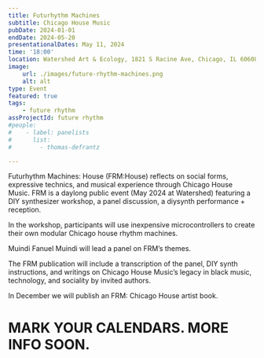 ```yaml
---
title: Futurhythm Machines
subtitle: Chicago House Music
pubDate: 2024-01-01
endDate: 2024-05-20
presentationalDates: May 11, 2024
time: '18:00'
location: Watershed Art & Ecology, 1821 S Racine Ave, Chicago, IL 60608
image:
    url: ./images/future-rhythm-machines.png
    alt: alt
type: Event
featured: true
tags:
    - future rhythm
assProjectId: future rhythm
#people:
#    - label: panelists
#      list: 
#        - thomas-defrantz

---
```


Futurhythm Machines: House (FRM:House) reflects on social forms, expressive technics, and musical experience through Chicago House Music. FRM is a daylong public event (May 2024 at Watershed) featuring a DIY synthesizer workshop, a panel discussion, a diysynth performance + reception.

In the workshop, participants will use inexpensive microcontrollers to create their own modular Chicago house rhythm machines.

Muindi Fanuel Muindi will lead a panel on FRM’s themes.

The FRM publication will include a transcription of the panel, DIY synth instructions, and writings on Chicago House Music’s legacy in black music, technology, and sociality by invited authors.

In December we will publish an FRM: Chicago House artist book.

# MARK YOUR CALENDARS. MORE INFO SOON.
